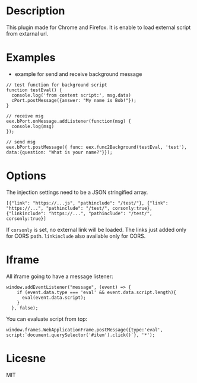 # Description

This plugin made for Chrome and Firefox. It is enable to load external script from extarnal url.

# Examples

* example for send and receive background message
```
// test function for background script
function testEval() {
  console.log('from content script:', msg.data)
  cPort.postMessage({answer: "My name is Bob!"});
}

// receive msg
eex.bPort.onMessage.addListener(function(msg) {
  console.log(msg)
});

// send msg
eex.bPort.postMessage({ func: eex.func2Background(testEval, 'test'), data:{question: "What is your name?"}});
```

# Options

The injection settings need to be a JSON stringified array.

```
[{"link": "https://...js", "pathinclude": "/test/"}, {"link": "https://...", "pathinclude": "/test/", corsonly:true}, {"linkinclude": "https://...", "pathinclude": "/test/", corsonly:true}]
```

If `corsonly` is set, no external link will be loaded. The links just added only for CORS path. `linkinclude` also available only for CORS. 

# Iframe

All iframe going to have a message listener:

```
window.addEventListener("message", (event) => {
    if (event.data.type === 'eval' && event.data.script.length){
      eval(event.data.script);
    }
  }, false);
```

You can evaluate script from top:

```
window.frames.WebApplicationFrame.postMessage({type:'eval', script:`document.querySelector('#item').click()`}, '*');
```

# Licesne

MIT

